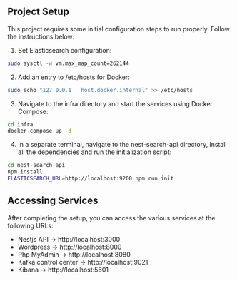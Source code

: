 ## Project Setup

This project requires some initial configuration steps to run properly. Follow the instructions below:

1. Set Elasticsearch configuration:

  ```sh
  sudo sysctl -w vm.max_map_count=262144
  ```

2. Add an entry to /etc/hosts for Docker:
  ```sh
  sudo echo "127.0.0.1   host.docker.internal" >> /etc/hosts
  ```

3. Navigate to the infra directory and start the services using Docker Compose:
  ```sh
  cd infra
  docker-compose up -d
  ```

4. In a separate terminal, navigate to the nest-search-api directory, install all the dependencies and run the initialization script:
  ```sh
  cd nest-search-api
  npm install
  ELASTICSEARCH_URL=http://localhost:9200 npm run init
  ```

## Accessing Services

After completing the setup, you can access the various services at the following URLs:

- Nestjs API -> http://localhost:3000
- Wordpress -> http://localhost:8000
- Php MyAdmin -> http://localhost:8080
- Kafka control center -> http://localhost:9021
- Kibana -> http://localhost:5601
